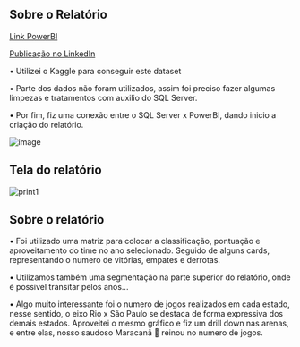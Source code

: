 ## Sobre o Relatório
[Link PowerBI](https://app.powerbi.com/view?r=eyJrIjoiOTU0MGQ5MGEtZTYyMC00NDYzLTgxZmYtYjIwYjUwNTRmZDcyIiwidCI6Ijg5NzYxNDUyLTZhZTUtNDU4YS1hZDJiLTg1NjRhMTQxY2VhMyJ9)

[Publicação no LinkedIn](https://www.linkedin.com/feed/update/urn:li:activity:7070101703139745792/)

•	 Utilizei o Kaggle para conseguir este dataset

•	Parte dos dados não foram utilizados, assim foi preciso fazer algumas limpezas e tratamentos com auxilio do SQL Server. 

•	Por fim, fiz uma conexão entre o SQL Server x PowerBI, dando inicio a criação do relatório.


![image](https://github.com/Jairocorrea22/Analise_de_dados/assets/111188620/d6d433ce-5940-49dd-839a-3147037e6b23)




## Tela do relatório


![print1](https://github.com/Jairocorrea22/Analise_de_dados/assets/111188620/5e9c1a18-b77a-4f5a-be28-b0bba10f7c99)




## Sobre o relatório


• Foi utilizado uma matriz para colocar a classificação, pontuação e aproveitamento do time no ano selecionado. Seguido de alguns cards, representando o numero de vitórias, empates e derrotas.

•  Utilizamos também uma segmentação na parte superior do relatório, onde é possivel transitar pelos anos...

•  Algo muito interessante foi o numero de jogos realizados em cada estado, nesse sentido, o eixo Rio x São Paulo se destaca de forma expressiva dos demais estados. Aproveitei o mesmo gráfico e fiz um drill down nas arenas, e entre elas, nosso saudoso Maracanã 👑 reinou no numero de jogos.
